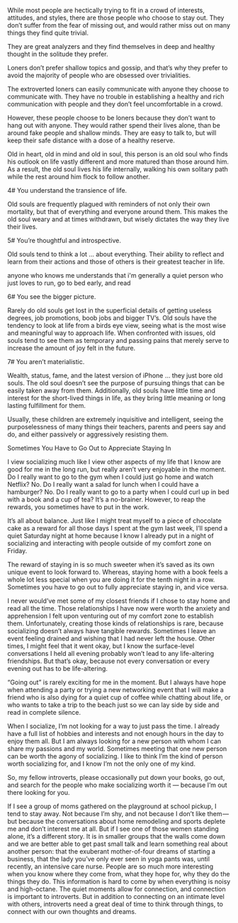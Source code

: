  



While most people are hectically trying to fit in a crowd of interests, attitudes, and styles, there are those people who choose to stay out. They don’t suffer from the fear of missing out, and would rather miss out on many things they find quite trivial.

They are great analyzers and they find themselves in deep and healthy thought in the solitude they prefer.

Loners don’t prefer shallow topics and gossip, and that’s why they prefer to avoid the majority of people who are obsessed over trivialities.

The extroverted loners can easily communicate with anyone they choose to communicate with. They have no trouble in establishing a healthy and rich communication with people and they don’t feel uncomfortable in a crowd.

However, these people choose to be loners because they don’t want to hang out with anyone. They would rather spend their lives alone, than be around fake people and shallow minds. They are easy to talk to, but will keep their safe distance with a dose of a healthy reserve.



 Old in heart, old in mind and old in soul, this person is an old soul who finds his outlook on life vastly different and more matured than those around him.  As a result, the old soul lives his life internally, walking his own solitary path while the rest around him flock to follow another.

4#   You understand the transience of life. 

Old souls are frequently plagued with reminders of not only their own mortality, but that of everything and everyone around them.  This makes the old soul weary and at times withdrawn, but wisely dictates the way they live their lives.

5#   You’re thoughtful and introspective.

Old souls tend to think a lot … about everything.  Their ability to reflect and learn from their actions and those of others is their greatest teacher in life.

 anyone who knows me understands that i'm generally a quiet person who just loves to run, go to bed early, and read

6#   You see the bigger picture. 

Rarely do old souls get lost in the superficial details of getting useless degrees, job promotions, boob jobs and bigger TV’s.  Old souls have the tendency to look at life from a birds eye view, seeing what is the most wise and meaningful way to approach life.  When confronted with issues, old souls tend to see them as temporary and passing pains that merely serve to increase the amount of joy felt in the future.

7#   You aren’t materialistic.

Wealth, status, fame, and the latest version of iPhone … they just bore old souls.  The old soul doesn’t see the purpose of pursuing things that can be easily taken away from them.  Additionally, old souls have little time and interest for the short-lived things in life, as they bring little meaning or long lasting fulfillment for them.

Usually, these children are extremely inquisitive and intelligent, seeing the purposelessness of many things their teachers, parents and peers say and do, and either passively or aggressively resisting them.



 
 Sometimes You Have to Go Out to Appreciate Staying In

I view socializing much like I view other aspects of my life that I know are good for me in the long run, but really aren’t very enjoyable in the moment. Do I really want to go to the gym when I could just go home and watch Netflix? No. Do I really want a salad for lunch when I could have a hamburger? No. Do I really want to go to a party when I could curl up in bed with a book and a cup of tea? It’s a no-brainer. However, to reap the rewards, you sometimes have to put in the work.

It’s all about balance. Just like I might treat myself to a piece of chocolate cake as a reward for all those days I spent at the gym last week, I’ll spend a quiet Saturday night at home because I know I already put in a night of socializing and interacting with people outside of my comfort zone on Friday.

The reward of staying in is so much sweeter when it’s saved as its own unique event to look forward to. Whereas, staying home with a book feels a whole lot less special when you are doing it for the tenth night in a row. Sometimes you have to go out to fully appreciate staying in, and vice versa.

I never would’ve met some of my closest friends if I chose to stay home and read all the time. Those relationships I have now were worth the anxiety and apprehension I felt upon venturing out of my comfort zone to establish them. Unfortunately, creating those kinds of relationships is rare, because socializing doesn’t always have tangible rewards. Sometimes I leave an event feeling drained and wishing that I had never left the house. Other times, I might feel that it went okay, but I know the surface-level conversations I held all evening probably won’t lead to any life-altering friendships. But that’s okay, because not every conversation or every evening out has to be life-altering.
 
 “Going out” is rarely exciting for me in the moment. But I always have hope when attending a party or trying a new networking event that I will make a friend who is also dying for a quiet cup of coffee while chatting about life, or who wants to take a trip to the beach just so we can lay side by side and read in complete silence.

When I socialize, I’m not looking for a way to just pass the time. I already have a full list of hobbies and interests and not enough hours in the day to enjoy them all. But I am always looking for a new person with whom I can share my passions and my world. Sometimes meeting that one new person can be worth the agony of socializing. I like to think I’m the kind of person worth socializing for, and I know I’m not the only one of my kind.

So, my fellow introverts, please occasionally put down your books, go out, and search for the people who make socializing worth it — because I’m out there looking for you.
 
 
 If I see a group of moms gathered on the playground at school pickup, I tend to stay away. Not because I’m shy, and not because I don’t like them — but because the conversations about home remodeling and sports deplete me and don’t interest me at all. But if I see one of those women standing alone, it’s a different story. It is in smaller groups that the walls come down and we are better able to get past small talk and learn something real about another person: that the exuberant mother-of-four dreams of starting a business, that the lady you’ve only ever seen in yoga pants was, until recently, an intensive care nurse.
People are so much more interesting when you know where they come from, what they hope for, why they do the things they do. This information is hard to come by when everything is noisy and high-octane. The quiet moments allow for connection, and connection is important to introverts.
But in addition to connecting on an intimate level with others, introverts need a great deal of time to think through things, to connect with our own thoughts and dreams.
